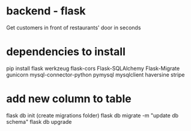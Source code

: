 # backend - flask
Get customers in front of restaurants' door in seconds

# dependencies to install
pip install flask werkzeug flask-cors Flask-SQLAlchemy Flask-Migrate gunicorn mysql-connector-python pymysql mysqlclient haversine stripe

# add new column to table
flask db init (create migrations folder)
flask db migrate -m "update db schema"
flask db upgrade
